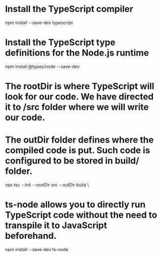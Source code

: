 # Install the TypeScript compiler

npm install --save-dev typescript

# Install the TypeScript type definitions for the Node.js runtime

npm install @types/node --save-dev

# The rootDir is where TypeScript will look for our code. We have directed it to /src folder where we will write our code. 
# The outDir folder defines where the compiled code is put. Such code is configured to be stored in build/ folder.

npx tsc --init --rootDir src --outDir build \

#  ts-node allows you to directly run TypeScript code without the need to transpile it to JavaScript beforehand.

npm install --save-dev ts-node
